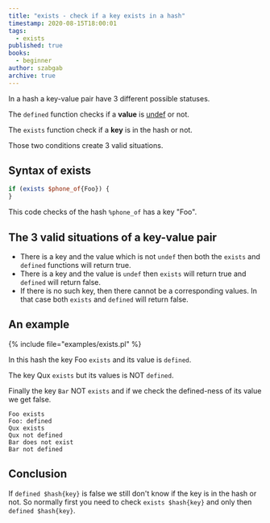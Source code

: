 ```yaml
---
title: "exists - check if a key exists in a hash"
timestamp: 2020-08-15T18:00:01
tags:
  - exists
published: true
books:
  - beginner
author: szabgab
archive: true
---
```



In a hash a key-value pair have 3 different possible statuses.

The `defined` function checks if a **value** is [undef](/undef) or not.

The `exists` function check if a **key** is in the hash or not.

Those two conditions create 3 valid situations.


## Syntax of exists

```perl
if (exists $phone_of{Foo}) {
}
```

This code checks of the hash `%phone_of` has a key "Foo".


## The 3 valid situations of a key-value pair

* There is a key and the value which is not `undef` then both the `exists` and `defined` functions will return true.
* There is a key and the value is `undef` then `exists` will return true and `defined` will return false.
* If there is no such key, then there cannot be a corresponding values. In that case both `exists` and `defined` will return false.

## An example

{% include file="examples/exists.pl" %}

In this hash the key Foo `exists` and its value is `defined`.

The key Qux `exists` but its values is NOT `defined`.

Finally the key `Bar` NOT `exists` and if we check the defined-ness of its value we get false.

```
Foo exists
Foo: defined
Qux exists
Qux not defined
Bar does not exist
Bar not defined
```


## Conclusion

If `defined $hash{key}` is false we still don't know if the key is in the hash or not.
So normally first you need to check `exists $hash{key}` and only then `defined $hash{key}`.


